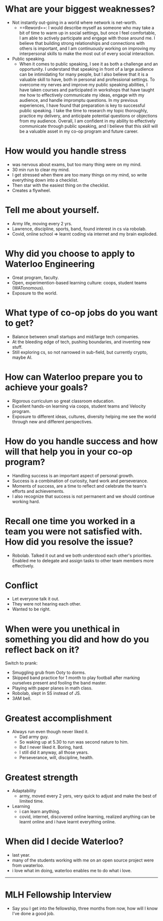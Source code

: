 # What are your biggest weaknesses?
- Not instantly out-going in a world where network is net-worth.
	- ==Reword==: I would describe myself as someone who may take a bit of time to warm up in social settings, but once I feel comfortable, I am able to actively participate and engage with those around me. I believe that building strong relationships and connections with others is important, and I am continuously working on improving my interpersonal skills to make the most out of every social interaction.
- Public speaking.
	- When it comes to public speaking, I see it as both a challenge and an opportunity. I understand that speaking in front of a large audience can be intimidating for many people, but I also believe that it is a valuable skill to have, both in personal and professional settings. To overcome my nerves and improve my public speaking abilities, I have taken courses and participated in workshops that have taught me how to effectively communicate my ideas, engage with my audience, and handle impromptu questions. In my previous experiences, I have found that preparation is key to successful public speaking. I take the time to research my topic thoroughly, practice my delivery, and anticipate potential questions or objections from my audience. Overall, I am confident in my ability to effectively communicate through public speaking, and I believe that this skill will be a valuable asset in my co-op program and future career.

# How would you handle stress
- was nervous about exams, but too many thing were on my mind.
- 30 min run to clear my mind.
- I get stressed when there are too many things on my mind, so write everything down into a checklist.
- Then star with the easiest thing on the checklist.
- Creates a flywheel.

# Tell me about yourself.
- Army life, moving every 2 yrs.
- Lawrence, discipline, sports, band, found interest in cs via robolab.
- Covid, online school => learnt coding via internet and my brain exploded.

#  Why did you choose to apply to Waterloo Engineering
- Great program, faculty.
- Open, experimention-based learning culture: coops, student teams (WATonomous).
- Exposure to the world.

#  What type of co-op jobs do you want to get?
- Balance between small startups and mid/large tech companies.
- At the bleeding edge of tech, pushing boundaries, and inventing new stuff.
- Still exploring cs, so not narrowed in sub-field, but currently crypto, maybe AI.

#  How can Waterloo prepare you to achieve your goals?
- Rigorous curriculum so great classroom education.
- Excellent hands-on learning via coops, student teams and Velocity program.
- Exposure to different ideas, cultures, diversity helping me see the world through new and different perspectives.

# How do you handle success and how will that help you in your co-op program?
- Handling success is an important aspect of personal growth.
- Success is a combination of curiosity, hard work and perseverance.
- Moments of success, are a time to reflect and celebrate the team's efforts and achievements.
- I also recognize that success is not permanent and we should continue working hard.

# Recall one time you worked in a team you were not satisfied with. How did you resolve the issue?
- Robolab. Talked it out and we both understood each other's priorities. Enabled me to delegate and assign tasks to other team members more effectively.

# Conflict
- Let everyone talk it out.
- They were not hearing each other.
- Wanted to be right.

# When were you unethical in something you did and how do you reflect back on it?
Switch to prank:
- Smuggling grub from Ooty to dorms.
- Skipped band practice for 1 month to play football after marking ourselves present and fooling the band master.
- Playing with paper planes in math class.
- Robolab, slept in SS instead of JS.
- 3AM bell.

# Greatest accomplishment
- Always run even though never liked it.
	- Dad army guy.
	- So waking up at 5.30 to run was second nature to him.
	- But I never liked it. Boring, hard.
	- I still did it anyway, all those years.
	- Perseverance, will, discipline, health.

# Greatest strength
- Adaptability
	- army, moved every 2 yers, very quick to adjust and make the best of limited time.
- Learning
	- i can learn anything.
	- covid, internet, discovered online learning, realized anything can be learnt online and i have learnt everything online.
# When did I decide Waterloo?
- last year.
- many of the students working with me on an open source project were from uwaterloo.
- i love what im doing, waterloo enables me to do what i love.

---

# MLH Fellowship Interview

- Say you I get into the fellowship, three months from now, how will I know I've done a good job.